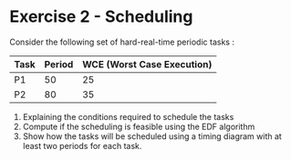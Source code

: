 # Exercise 2 - Scheduling

Consider the following set of hard-real-time periodic tasks :

| Task | Period | WCE (Worst Case Execution) |
|------|--------|-----------------------------|
| P1   | 50     | 25                          |
| P2   | 80     | 35                          |

1. Explaining the conditions required to schedule the tasks
2. Compute if the scheduling is feasible using the EDF algorithm
3. Show how the tasks will be scheduled using a timing diagram with at least two periods for each task.